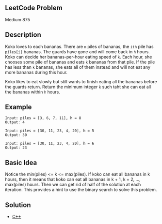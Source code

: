 ## LeetCode Problem
Medium 875

## Description
Koko loves to each bananas. There are `n` piles of bananas, the `ith` pile has `piles[i]` bananas. The guards have gone and will come back in `h` hours. Koko can decide her bananas-per-hour eating speed of `k`. Each hour, she chooses some pile of bananas and eats `k` bananas from that pile. If the pile has less than `k` bananas, she eats all of them instead and will not eat any more bananas during this hour.

Koko likes to eat slowly but still wants to finish eating all the bananas before the guards return. Return the minimum integer `k` such taht she can eat all the bananas within `h` hours.

## Example
```
Input: piles = [3, 6, 7, 11], h = 8
Output: 4

Input: piles = [30, 11, 23, 4, 20], h = 5
Output: 30

Input: piles = [30, 11, 23, 4, 20], h = 6
Output: 23
```

## Basic Idea
Notice the min(piles) <= k <= max(piles). If koko can eat all bananas in k hours, then it means that koko can eat all bananas in k + 1, k + 2, ..., max(piles) hours. Then we can get rid of half of the solution at each iteration. This provides a hint to use the binary search to solve this problem.

## Solution
- [C++](./solution.cpp)